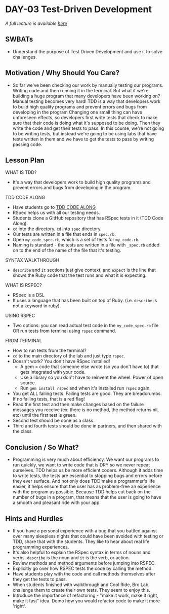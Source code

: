 # DAY-03 Test-Driven Development

_A full lecture is available [here](LECTURE.md)_

## SWBATs
+ Understand the purpose of Test Driven Development and use it to solve challenges.

## Motivation / Why Should You Care?
+ So far we've been checking our work by manually testing our programs. Writing code and then running it in the terminal. But what if we're building a huge program that many developers have been working on? Manual testing becomes very hard! TDD is a way that developers work to build high quality programs and prevent errors and bugs from developing in the program Changing one small thing can have unforeseen effects, so developers first write tests that check to make sure that their code is doing what it's supposed to be doing. Then they write the code and get their tests to pass. In this course, we're not going to be writing tests, but instead we're going to be using labs that have tests written in them and we have to get the tests to pass by writing passing code.

## Lesson Plan
WHAT IS TDD?
+ It's a way that developers work to build high quality programs and prevent errors and bugs from developing in the program.

TDD CODE ALONG
+ Have students go to [TDD CODE ALONG](https://GitHub.com/learn-co-curriculum/hs-tdd-structure-code-along)
+ RSpec helps us with all our testing needs.
+ Students clone a GitHub repository that has RSpec tests in it (TDD Code Along).
+ `cd` into the directory. `cd` into `spec` directory. 
+ Our tests are written in a file that ends in `spec.rb`. 
+ Open `my_code_spec.rb`, which is a set of tests for `my_code.rb`. 
+ Naming is standard - the tests are written in a file with `_spec.rb` added on to the end of the name of the file that it's testing.

SYNTAX WALKTHROUGH
+ `describe` and `it` sections just give context, and `expect` is the line that shows the Ruby code that the test runs and what it is expecting.

WHAT IS RSPEC?
+ RSpec is a DSL
+ It uses a language that has been built on top of Ruby. (i.e. `describe` is not a keyword in ruby).

USING RSPEC
+ Two options: you can read actual test code in the `my_code_spec.rb` file OR run tests from terminal using `rspec` command.

FROM TERMINAL
+ How to run tests from the terminal?
+ `cd` to the main directory of the lab and just type `rspec`.
+ Doesn't work? You don't have RSpec installed! 
	+ A gem = code that someone else wrote (so you don't have to) that gets integrated with your code.
	+ Use a library so you don't have to reinvent the wheel. Power of open source.
	+ Run `gem install rspec` and when it's installed run `rspec` again.
+ You get ALL failing tests. Failing tests are good. They are breadcrumbs. If no failing tests, that is a red flag!
+ Read the first test and then make changes based on the failure messages you receive (ex: there is no method, the method returns nil, etc) until the first test is green.
+ Second test should be done as a class.
+ Third and fourth tests should be done in partners, and then shared with the class.

## Conclusion / So What?
+ Programming is very much about efficiency. We want our programs to run quickly, we want to write code that is DRY so we never repeat ourselves. TDD helps us be more efficient coders. Although it adds time to write tests, the tests are essential to stopping bugs and errors before they ever surface. And not only does TDD make a programmer's life easier, it helps ensure that the user has as problem-free an experience with the program as possible. Because TDD helps cut back on the number of bugs in a program, that means that the user is going to have a smooth and pleasant ride with your app. 

## Hints and Hurdles
+ If you have a personal experience with a bug that you battled against over many sleepless nights that could have been avoided with testing or TDD, share that with the students. They like to hear about real life programming experiences.
+ It's also helpful to explain the RSpec syntax in terms of nouns and verbs. `describe` is the noun and `it` is the verb, or action.
+ Review methods and method arguments before jumping into RSPEC.
+ Explicitly go over how RSPEC tests the code by calling the method.
+ Have students play with the code and call methods themselves after they get the tests to pass.
+ When students finished with walkthrough and Cool Ride, Bro Lab, challenge them to create their own tests. They seem to enjoy this.
+ Introduce the importance of refactoring - "make it work, make it right, make it fast" idea. Demo how you would refactor code to make it more 'right'.